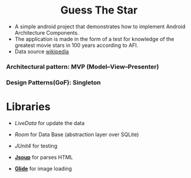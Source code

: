 <h1 align="center">Guess The Star</h1>

* A simple android project that demonstrates how to implement Android Architecture Components.
* The application is made in the form of a test for knowledge of the greatest movie stars in 100 years according to AFI.
* Data source [wikipedia](https://en.wikipedia.org/wiki/AFI%27s_100_Years...100_Stars)

### Architectural pattern: MVP (Model–View–Presenter)

### Design Patterns(GoF): Singleton


# Libraries

* *LiveData* for update the data
* *Room*  for Data Base (abstraction layer over SQLite)
* *JUnit4* for testing



* [**Jsoup**][jsoup] for parses HTML
* [**Glide**][glide] for image loading

[jsoup]: https://jsoup.org
[glide]: https://github.com/bumptech/glide


 

 
